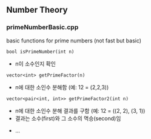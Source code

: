 ## Number Theory

### primeNumberBasic.cpp
basic functions for prime numbers (not fast but basic)

`bool isPrimeNumber(int n)`
 - n이 소수인지 확인

`vector<int> getPrimeFactor(n)`
 - n에 대한 소인수 분해함 (예: 12 = (2,2,3))

`vector<pair<int, int>> getPrimeFactor2(int n)`
 - n에 대한 소인수 분해 결과를 구함 (예: 12 = ((2, 2), (3, 1))
 - 결과는 소수(first)와 그 소수의 멱승(second)임 

* ...
